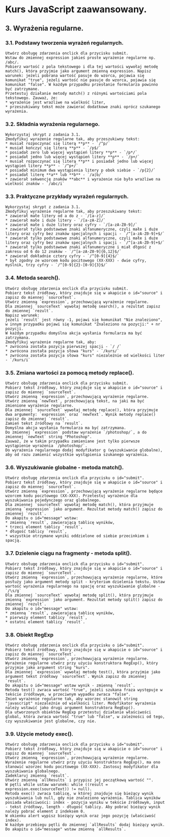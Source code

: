 # Kurs JavaScript zaawansowany.
## 3. Wyrażenia regularne.
### 3.1. Podstawy tworzenia wyrażeń regularnych.
    Utwórz obsługę zdarzenia onclick dla przycisku submit.
    Wstaw do zmiennej expression jakieś proste wyrażenie regularne np. /abc/.
    Pobierz wartość z pola tekstowego i dla tej wartości wywołaj metodę match(), która przyjmie jako argument zmienną expression. Napisz warunek: jeżeli pobrana wartość pasuje do wzorca, pojawia się komunikat "true", jeżeli wartość nie pasuje do wzorca, pojawia się komunikat "false". W każdym przypadku przesłanie formularza powinno być zatrzymane.
    Przetestuj działanie metody match() z różnymi wartościami pola tekstowego. Zauważ, że:
    * wyrażenie jest wrażliwe na wielkość liter,
    * przeszukiwany tekst może zawierać dodatkowe znaki oprócz szukanego wyrażenia.

### 3.2. Składnia wyrażenia regularnego.
    Wykorzystaj skrypt z zadania 3.1.
    Zmodyfikuj wyrażenie regularne tak, aby przeszukiwny tekst:
    * musiał rozpoczynać się literą **p** - `/^p/`
    * musiał kończyć się literą **p** - `/p$/`
    * posiadał zero lub więcej wystąpień litery **p** - `/p*/`
    * posiadał jedno lub więcej wystąpień litery **p** - `/p+/`
    * musiał rozpoczynać się literą **p** i posiadał jedno lub więcej wystąpień litery **p** - `/^p+/`
    * posiadał minimum dwa wystąpienia litery p obok siebie - `/p{2}/`
    * posiadał literę **a** lub **b** - `/a|b/`
    * zawierał sekwencję znaków **abc** i wyrażenie nie było wrażliwe na wielkość znaków - `/abc/i`

### 3.3. Praktyczne przykłady wyrażeń regularnych.
    Wykorzystaj skrypt z zadania 3.1.
    Zmodyfikuj wyrażenie regularne tak, aby przeszukiwany tekst:
    * zawierał małe litery od a do z - `/[a-z]/`
    * zawierał małe i duże litery - `/[a-zA-Z]/`
    * zawierał małe i duże litery oraz cyfry - `/[a-zA-Z0-9]/`
    * zawierał tylko podstawowe znaki alfanumeryczne, czyli małe i duże  litery oraz cyfry bez znaków specjalnych i spacji - `/^[a-zA-Z0-9]+$/`
    * zawierał tylko podstawowe znaki alfanumeryczne, czyli małe i duże litery oraz cyfry bez znaków specjalnych i spacji - `/^[a-zA-Z0-9]+$/`
    * zawierał tylko podstawowe znaki alfanumeryczne i miał dłgość z zakresu od 6 do 12 znaków - `/^[a-zA-Z0-9]{6,12}$/`
    * zawierał dokładnie cztery cyfry - `/^[0-9]{4}$/`
    * był zgodny ze wzorcem kodu pocztowego (XX-XXX) - dwie cyfry, myślnik, trzy cyfry - `/^[0-9]{2}-[0-9]{3}$/`

### 3.4. Metoda search().
    Utwórz obsługę zdarzenia onclick dla przycisku submit.
    Pobierz tekst źródłowy, który znajduje się w akapicie o id="source" i zapisz do miennej `sourceText`.
    Utwórz zmienną `expression`, przechowującą wyrażenie regularne.
    Dla zmiennej `sourceText` wywołaj metodę search(), a rezultat zapisz do zmiennej `rezult`.
    Napisz warunek:
    jeżeli `result` jest równy -1, pojawi się komunikat "Nie znaleziono",
    w innym przypadku pojawi się komunikat "Znaleziono na pozycji:" + nr pozycji.
    W każdym przypadku domyślna akcja wysłania formularza ma być zatrzymana.
    Zmodyfikuj wyrażenie regularne tak, aby:
    * zwrócona została pozycja pierwszej spacji - `/ /`
    * zwrócona została pozycja słowa "kurs" - `/kurs/`
    * zwrócona została pozycja słowa "kurs" niezależnie od wielkości liter - `/kurs/i`

### 3.5. Zmiana wartości za pomocą metody replace().
    Utwórz obsługę zdarzenia onclick dla przycisku submit.
    Pobierz tekst źródłowy, który znajduje się w akapicie o id="source" i zapisz do miennej `sourceText`.
    Utwórz zmienną `expression`, przechowującą wyrażenie regularne.
    Utwórz zmienną `newText`, przechowującą tekst, na jaki ma być zmienione wyrażenie regularne.
    Dla zmiennej `sourceText` wywołaj metodę replace(), która przyjmuje dwa argumenty: `expression` oraz `newText`. Wynik metody replace() zapisz do zmiennej `result`.
    Zamień tekst źródłowy na `result`.
    Domyślna akcja wysłania formularza ma być zatrzymana.
    Do zmiennej `expression` podstaw wyrażenie `/photoshop/`, a do zmiennej `newText` string "Photoshop".
    Zauważ, że w takim przypadku zamieniane jest tylko pierwsze wystąpienie wyrażenia `/photoshop/`.
    Do wyrażenia regularnego dodaj modyfikator g (wyszukiwanie globalne), aby od razu zamienić wszystkie wystąpienia szukanego wyrażenia.

### 3.6. Wyszukiwanie globalne - metoda match().
    Utwórz obsługę zdarzenia onclick dla przycisku o id="submit".
    Pobierz tekst źródłowy, który znajduje się w akapicie o id="source" i zapisz do miennej `sourceText`.
    Utwórz zmienną `expression`, przechowującą wyrażenie regularne będące wzorcem kodu pocztowego (XX-XXX). Przetestuj wyrażenie dla wyszukiwania pojedynczego oraz globalnego.
    Dla zmiennej `sourceText` wywołaj metodę match(), która przyjmuje zmienną `expression` jako argument. Rezultat metody match() zapisz do zmiennej `rezult`.
    Do akapitu o id="message" wstaw:
    * zmienną `result`, zawierającą tablicę wyników,
    * trzeci element tablicy `result`,
    * długość tablicy `result`,
    * wszystkie otrzymane wyniki oddzielone od siebie przecinkiem i spacją.

### 3.7. Dzielenie ciągu na fragmenty - metoda split().
    Utwórz obsługę zdarzenia onclick dla przycisku o id="submit".
    Pobierz tekst źródłowy, który znajduje się w akapicie o id="source" i zapisz do miennej `sourceText`.
    Utwórz zmienną `expression`, przechowującą wyrażenie regularne, które posłuży jako argument metody split - kryterium dzielenia tekstu. Ustaw wartość wyrażenia regularnego na spację oraz wyszukiwanie globalne - `/\s/g`
    Dla zmiennej `sourceText` wywołaj metodę split(), która przyjmuje zmienną `expression` jako argument. Rezultat metody split() zapisz do zmiennej `rezult`.
    Do akapitu o id="message" wstaw:
    * zmienną `result`, zawierającą tablicę wyników,
    * pierwszy element tablicy `result`,
    * ostatni element tablicy `result`.

### 3.8. Obiekt RegExp
    Utwórz obsługę zdarzenia onclick dla przycisku o id="submit".
    Pobierz tekst źródłowy, który znajduje się w akapicie o id="source" i zapisz do miennej `sourceText`.
    Utwórz zmienną `expression`, przechowującą wyrażenie regularne. Wyrażenie regularne utwórz przy użyciu konstruktora RegExp(), który przyjmie jako argument string "kurs".
    Dla zmiennej `expression` wywołaj metodę test(), która przyjmie jako argument tekst źródłowy `sourceText`. Wynik zapisz do zmiennej `result`.
    Do akapitu o id="message" wstaw wynik - zmienną `result`.
    Metoda test() zwraca wartość "true", jeżeli szukana fraza występuje w tekście źródłowym, w przeciwnym wypadku zwraca "false".
    Zmień wyrażenie regularne tak, aby wzorzec stanowił string "javascript" niezależnie od wielkości liter. Modyfikator wyrażenia należy wstawić jako drugi argument konstruktora RegExp().
    Dla utworzonych obiektów RegExp przetestuj działanie właściwości global, która zwraca wartość "true" lub "false", w zależności od tego, czy wyszukiwanie jest globalne, czy nie.

### 3.9. Użycie metody exec().
    Utwórz obsługę zdarzenia onclick dla przycisku o id="submit".
    Pobierz tekst źródłowy, który znajduje się w akapicie o id="source" i zapisz do miennej `sourceText`.
    Utwórz zmienną `expression`, przechowującą wyrażenie regularne. Wyrażenie regularne utwórz przy użyciu konstruktora RegExp(), ma ono stanowić wzorzec kodu pocztowego (XX-XXX). Zastosuj modyfikator dla wyszukiwania globalnego.
    Zadeklaruj zmienną `result`.
    Utwórz zmienną `allResults` i przypisz jej początkową wartość "".
    W pętli while ustaw warunek: while ((result = expression.exec(sourceText)) != null).
    Metoda exec() zwraca tablicę, w której znajduje się bieżący wynik wyszukiwania lub null, gdy nie znaleziono wyrażenia. Tablica wyników posiada właściwości: index - pozycja wyniku w tekście źródłowym, input - tekst źródłowy, length - długość tablicy. Aby pobrać bieżący wynik należy pobrać element z indeksem 0.
    W okienku alert wypisz bieżący wynik oraz jego pozycję (właściwość index).
    W każdym przebiegu pętli do zmiennej `allResults` dodaj bieżący wynik.
    Do akapitu o id="message" wstaw zmienną `allResults`.
